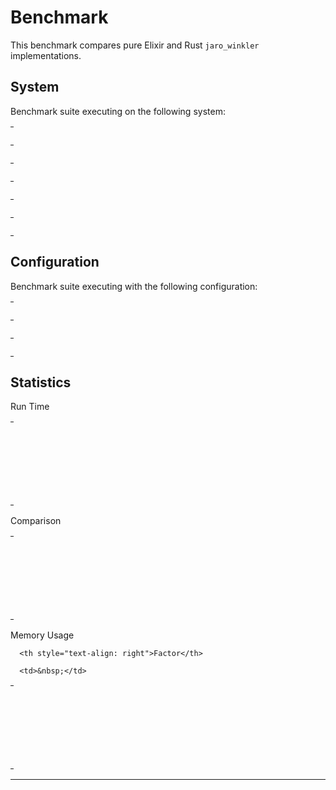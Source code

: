 
# Benchmark

This benchmark compares pure Elixir and Rust `jaro_winkler` implementations.


## System

Benchmark suite executing on the following system:

<table style="width: 1%">
  <tr>
    <th style="width: 1%; white-space: nowrap">Operating System</th>
    <td>macOS</td>
  </tr><tr>
    <th style="white-space: nowrap">CPU Information</th>
    <td style="white-space: nowrap">Intel(R) Core(TM) i9-9880H CPU @ 2.30GHz</td>
  </tr><tr>
    <th style="white-space: nowrap">Number of Available Cores</th>
    <td style="white-space: nowrap">16</td>
  </tr><tr>
    <th style="white-space: nowrap">Available Memory</th>
    <td style="white-space: nowrap">32 GB</td>
  </tr><tr>
    <th style="white-space: nowrap">Elixir Version</th>
    <td style="white-space: nowrap">1.11.0</td>
  </tr><tr>
    <th style="white-space: nowrap">Erlang Version</th>
    <td style="white-space: nowrap">23.1.1</td>
  </tr>
</table>

## Configuration

Benchmark suite executing with the following configuration:

<table style="width: 1%">
  <tr>
    <th style="width: 1%">:time</th>
    <td style="white-space: nowrap">10 s</td>
  </tr><tr>
    <th>:parallel</th>
    <td style="white-space: nowrap">1</td>
  </tr><tr>
    <th>:warmup</th>
    <td style="white-space: nowrap">2 s</td>
  </tr>
</table>

## Statistics




Run Time

<table style="width: 1%">
  <tr>
    <th>Name</th>
    <th style="text-align: right">IPS</th>
    <th style="text-align: right">Average</th>
    <th style="text-align: right">Devitation</th>
    <th style="text-align: right">Median</th>
    <th style="text-align: right">99th&nbsp;%</th>
  </tr>

  <tr>
    <td style="white-space: nowrap">strsim jaro</td>
    <td style="white-space: nowrap; text-align: right">1405.16 K</td>
    <td style="white-space: nowrap; text-align: right">0.71 μs</td>
    <td style="white-space: nowrap; text-align: right">±2145.95%</td>
    <td style="white-space: nowrap; text-align: right">1 μs</td>
    <td style="white-space: nowrap; text-align: right">1 μs</td>
  </tr>

  <tr>
    <td style="white-space: nowrap">elixir jaro</td>
    <td style="white-space: nowrap; text-align: right">274.24 K</td>
    <td style="white-space: nowrap; text-align: right">3.65 μs</td>
    <td style="white-space: nowrap; text-align: right">±831.96%</td>
    <td style="white-space: nowrap; text-align: right">3 μs</td>
    <td style="white-space: nowrap; text-align: right">10 μs</td>
  </tr>

  <tr>
    <td style="white-space: nowrap">simetric</td>
    <td style="white-space: nowrap; text-align: right">230.85 K</td>
    <td style="white-space: nowrap; text-align: right">4.33 μs</td>
    <td style="white-space: nowrap; text-align: right">±245.01%</td>
    <td style="white-space: nowrap; text-align: right">4 μs</td>
    <td style="white-space: nowrap; text-align: right">20 μs</td>
  </tr>

  <tr>
    <td style="white-space: nowrap">the_fuzz jaro</td>
    <td style="white-space: nowrap; text-align: right">135.10 K</td>
    <td style="white-space: nowrap; text-align: right">7.40 μs</td>
    <td style="white-space: nowrap; text-align: right">±247.19%</td>
    <td style="white-space: nowrap; text-align: right">7 μs</td>
    <td style="white-space: nowrap; text-align: right">24 μs</td>
  </tr>

</table>


Comparison

<table style="width: 1%">
  <tr>
    <th>Name</th>
    <th style="text-align: right">IPS</th>
    <th style="text-align: right">Slower</th>
  <tr>
    <td style="white-space: nowrap">strsim jaro</td>
    <td style="white-space: nowrap;text-align: right">1405.16 K</td>
    <td>&nbsp;</td>
  </tr>

  <tr>
    <td style="white-space: nowrap">elixir jaro</td>
    <td style="white-space: nowrap; text-align: right">274.24 K</td>
    <td style="white-space: nowrap; text-align: right">5.12x</td>
  </tr>

  <tr>
    <td style="white-space: nowrap">simetric</td>
    <td style="white-space: nowrap; text-align: right">230.85 K</td>
    <td style="white-space: nowrap; text-align: right">6.09x</td>
  </tr>

  <tr>
    <td style="white-space: nowrap">the_fuzz jaro</td>
    <td style="white-space: nowrap; text-align: right">135.10 K</td>
    <td style="white-space: nowrap; text-align: right">10.4x</td>
  </tr>

</table>



Memory Usage

<table style="width: 1%">
  <tr>
    <th>Name</th>
    <th style="text-align: right">Memory</th>

      <th style="text-align: right">Factor</th>

  </tr>
  <tr>
    <td style="white-space: nowrap">strsim jaro</td>
    <td style="white-space: nowrap">0.0391 KB</td>

      <td>&nbsp;</td>

  </tr>

  <tr>
    <td style="white-space: nowrap">elixir jaro</td>
    <td style="white-space: nowrap">2.20 KB</td>
    <td>56.4x</td>
  </tr>

  <tr>
    <td style="white-space: nowrap">simetric</td>
    <td style="white-space: nowrap">2.73 KB</td>
    <td>70.0x</td>
  </tr>

  <tr>
    <td style="white-space: nowrap">the_fuzz jaro</td>
    <td style="white-space: nowrap">5.98 KB</td>
    <td>153.2x</td>
  </tr>

</table>


<hr/>

